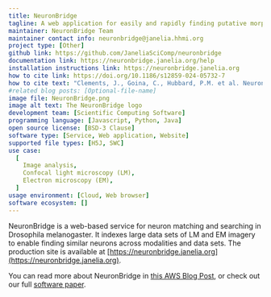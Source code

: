 ```yaml
---
title: NeuronBridge
tagline: A web application for easily and rapidly finding putative morphological matches between large data sets of neurons imaged using different modalities
maintainer: NeuronBridge Team
maintainer contact info: neuronbridge@janelia.hhmi.org
project type: [Other]
github link: https://github.com/JaneliaSciComp/neuronbridge
documentation link: https://neuronbridge.janelia.org/help
installation instructions link: https://neuronbridge.janelia.org
how to cite link: https://doi.org/10.1186/s12859-024-05732-7
how to cite text: "Clements, J., Goina, C., Hubbard, P.M. et al. NeuronBridge: an intuitive web application for neuronal morphology search across large data sets. BMC Bioinformatics 25, 114 (2024)."
#related blog posts: [Optional-file-name]
image file: NeuronBridge.png
image alt text: The NeuronBridge logo
development team: [Scientific Computing Software]
programming language: [Javascript, Python, Java]
open source license: [BSD-3 Clause]
software type: [Service, Web application, Website]
supported file types: [H5J, SWC]
use case:
  [
    Image analysis,
    Confocal light microscopy (LM),
    Electron microscopy (EM),
  ]
usage environment: [Cloud, Web browser]
software ecosystem: []
---
```


NeuronBridge is a web-based service for neuron matching and searching in Drosophila melanogaster. It indexes large data sets of LM and EM imagery to enable finding similar neurons across modalities and data sets. The production site is available at [https://neuronbridge.janelia.org](https://neuronbridge.janelia.org).

You can read more about NeuronBridge in [this AWS Blog Post](https://aws.amazon.com/blogs/architecture/scaling-neuroscience-research-on-aws/), or check out our full [software paper](https://doi.org/10.1186/s12859-024-05732-7).

